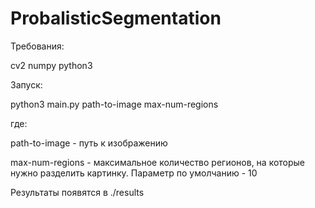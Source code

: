 # ProbalisticSegmentation

Требования:

cv2
numpy
python3

Запуск:

python3 main.py path-to-image max-num-regions

где:

path-to-image - путь к изображению

max-num-regions - максимальное количество регионов, на которые нужно разделить картинку. Параметр по умолчанию - 10

Результаты появятся в ./results
